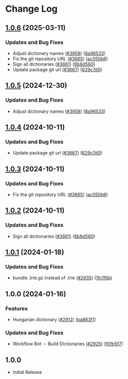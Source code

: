 # Change Log

## [1.0.6](https://github.com/ThomasNieto/cspell-dicts/compare/@cspell/dict-hu-hu@1.0.5...@cspell/dict-hu-hu@1.0.6) (2025-03-11)


### Updates and Bug Fixes

* Adjust dictionary names ([#3958](https://github.com/ThomasNieto/cspell-dicts/issues/3958)) ([8a96533](https://github.com/ThomasNieto/cspell-dicts/commit/8a96533bec21280103740868b81559437c413501))
* Fix the git repository URL ([#3665](https://github.com/ThomasNieto/cspell-dicts/issues/3665)) ([ac050b6](https://github.com/ThomasNieto/cspell-dicts/commit/ac050b697d57820109995e92fac5ccc32ced1723))
* Sign all dictionaries ([#3661](https://github.com/ThomasNieto/cspell-dicts/issues/3661)) ([6b8d560](https://github.com/ThomasNieto/cspell-dicts/commit/6b8d560cf51a593458ce42bca415859f872cfc97))
* Update package git url ([#3667](https://github.com/ThomasNieto/cspell-dicts/issues/3667)) ([629c7d0](https://github.com/ThomasNieto/cspell-dicts/commit/629c7d0a5e1bacad1d3874b1f8372edc3494ef97))

## [1.0.5](https://github.com/streetsidesoftware/cspell-dicts/compare/@cspell/dict-hu-hu@1.0.4...@cspell/dict-hu-hu@1.0.5) (2024-12-30)


### Updates and Bug Fixes

* Adjust dictionary names ([#3958](https://github.com/streetsidesoftware/cspell-dicts/issues/3958)) ([8a96533](https://github.com/streetsidesoftware/cspell-dicts/commit/8a96533bec21280103740868b81559437c413501))

## [1.0.4](https://github.com/streetsidesoftware/cspell-dicts/compare/@cspell/dict-hu-hu@1.0.3...@cspell/dict-hu-hu@1.0.4) (2024-10-11)


### Updates and Bug Fixes

* Update package git url ([#3667](https://github.com/streetsidesoftware/cspell-dicts/issues/3667)) ([629c7d0](https://github.com/streetsidesoftware/cspell-dicts/commit/629c7d0a5e1bacad1d3874b1f8372edc3494ef97))

## [1.0.3](https://github.com/streetsidesoftware/cspell-dicts/compare/@cspell/dict-hu-hu@1.0.2...@cspell/dict-hu-hu@1.0.3) (2024-10-11)


### Updates and Bug Fixes

* Fix the git repository URL ([#3665](https://github.com/streetsidesoftware/cspell-dicts/issues/3665)) ([ac050b6](https://github.com/streetsidesoftware/cspell-dicts/commit/ac050b697d57820109995e92fac5ccc32ced1723))

## [1.0.2](https://github.com/streetsidesoftware/cspell-dicts/compare/@cspell/dict-hu-hu@1.0.1...@cspell/dict-hu-hu@1.0.2) (2024-10-11)


### Updates and Bug Fixes

* Sign all dictionaries ([#3661](https://github.com/streetsidesoftware/cspell-dicts/issues/3661)) ([6b8d560](https://github.com/streetsidesoftware/cspell-dicts/commit/6b8d560cf51a593458ce42bca415859f872cfc97))

## [1.0.1](https://github.com/streetsidesoftware/cspell-dicts/compare/@cspell/dict-hu-hu@1.0.0...@cspell/dict-hu-hu@1.0.1) (2024-01-18)


### Updates and Bug Fixes

* bundle .trie.gz instead of .trie ([#2935](https://github.com/streetsidesoftware/cspell-dicts/issues/2935)) ([1fc1f6b](https://github.com/streetsidesoftware/cspell-dicts/commit/1fc1f6bd236ae43f391aa21b397b84135bcb3737))

## 1.0.0 (2024-01-16)


### Features

* Hungarian dictionary ([#2912](https://github.com/streetsidesoftware/cspell-dicts/issues/2912)) ([ba863f1](https://github.com/streetsidesoftware/cspell-dicts/commit/ba863f1c71665c9f095240b96a781f689a2f6338))


### Updates and Bug Fixes

* Workflow Bot -- Build Dictionaries ([#2925](https://github.com/streetsidesoftware/cspell-dicts/issues/2925)) ([f0fb5f7](https://github.com/streetsidesoftware/cspell-dicts/commit/f0fb5f76e1b87c20eae38b52dde1067d9375bcb1))

## 1.0.0

- Initial Release
